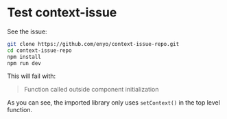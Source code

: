 # Test context-issue

See the issue:

```bash
git clone https://github.com/enyo/context-issue-repo.git
cd context-issue-repo
npm install
npm run dev
```

This will fail with:

> Function called outside component initialization

As you can see, the imported library only uses `setContext()` in the top level function.
